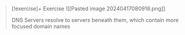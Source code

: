 
> [!exercise]+ Exercise
> ![[Pasted image 20240417080918.png]]
> 
> DNS Servers resolve to servers beneath them, which contain more focused domain names


